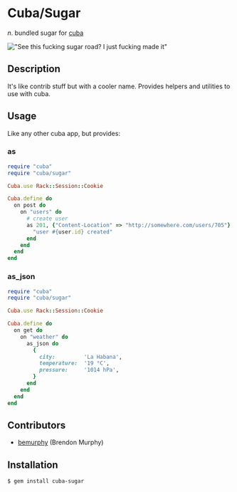 Cuba/Sugar
==========

_n_. bundled sugar for [cuba](https://github.com/soveran/cuba)

!["See this fucking sugar road? I just fucking made it"](http://maynardswitzer.com/library/Cuba/2002CubaSugarCaneCutterInField.A.jpg)

Description
-----------

It's like contrib stuff but with a cooler name.
Provides helpers and utilities to use with cuba.

Usage
-----

Like any other cuba app, but provides:

### as

```ruby
require "cuba"
require "cuba/sugar"

Cuba.use Rack::Session::Cookie

Cuba.define do
  on post do
    on "users" do
      # create user
      as 201, {"Content-Location" => "http://somewhere.com/users/705"} do
        "user #{user.id} created"
      end
    end
  end
end
```

### as_json

```ruby
require "cuba"
require "cuba/sugar"

Cuba.use Rack::Session::Cookie

Cuba.define do
  on get do
    on "weather" do
      as_json do
        {
          city:         'La Habana',
          temperature:  '19 °C',
          pressure:     '1014 hPa',
        }
      end
    end
  end
end
```

Contributors
------------

  * [bemurphy](https://github.com/bemurphy) (Brendon Murphy)

Installation
------------

    $ gem install cuba-sugar
